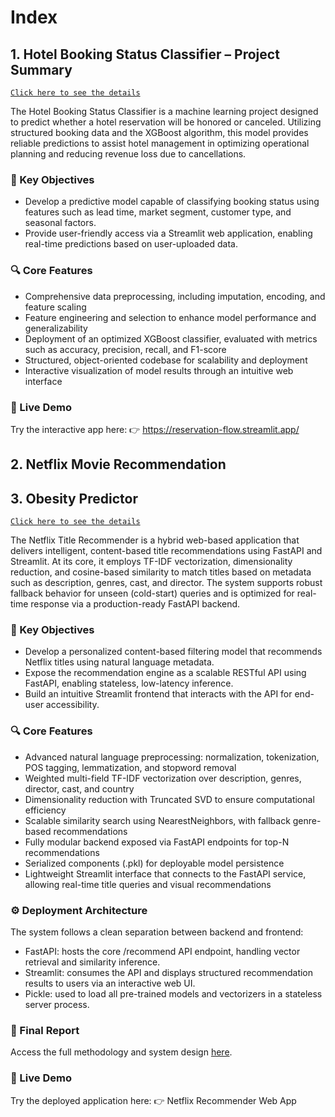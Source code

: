 # Index
## 1. Hotel Booking Status Classifier – Project Summary
[`Click here to see the details`](streamlit/hotel-booking-status-binary-classification)

The Hotel Booking Status Classifier is a machine learning project designed to predict whether a hotel reservation will be honored or canceled. Utilizing structured booking data and the XGBoost algorithm, this model provides reliable predictions to assist hotel management in optimizing operational planning and reducing revenue loss due to cancellations.

### 📌 Key Objectives
- Develop a predictive model capable of classifying booking status using features such as lead time, market segment, customer type, and seasonal factors.
- Provide user-friendly access via a Streamlit web application, enabling real-time predictions based on user-uploaded data.

### 🔍 Core Features
- Comprehensive data preprocessing, including imputation, encoding, and feature scaling
- Feature engineering and selection to enhance model performance and generalizability
- Deployment of an optimized XGBoost classifier, evaluated with metrics such as accuracy, precision, recall, and F1-score
- Structured, object-oriented codebase for scalability and deployment
- Interactive visualization of model results through an intuitive web interface

### 🚀 Live Demo
Try the interactive app here:
👉 https://reservation-flow.streamlit.app/

## 2. Netflix Movie Recommendation
## 3. Obesity Predictor
[`Click here to see the details`](streamlit/netflix-hybrid-recommender)

The Netflix Title Recommender is a hybrid web-based application that delivers intelligent, content-based title recommendations using FastAPI and Streamlit. At its core, it employs TF-IDF vectorization, dimensionality reduction, and cosine-based similarity to match titles based on metadata such as description, genres, cast, and director. The system supports robust fallback behavior for unseen (cold-start) queries and is optimized for real-time response via a production-ready FastAPI backend.

### 📌 Key Objectives
- Develop a personalized content-based filtering model that recommends Netflix titles using natural language metadata.
- Expose the recommendation engine as a scalable RESTful API using FastAPI, enabling stateless, low-latency inference.
- Build an intuitive Streamlit frontend that interacts with the API for end-user accessibility.

### 🔍 Core Features
- Advanced natural language preprocessing: normalization, tokenization, POS tagging, lemmatization, and stopword removal
- Weighted multi-field TF-IDF vectorization over description, genres, director, cast, and country
- Dimensionality reduction with Truncated SVD to ensure computational efficiency
- Scalable similarity search using NearestNeighbors, with fallback genre-based recommendations
- Fully modular backend exposed via FastAPI endpoints for top-N recommendations
- Serialized components (.pkl) for deployable model persistence
- Lightweight Streamlit interface that connects to the FastAPI service, allowing real-time title queries and visual recommendations

### ⚙️ Deployment Architecture
The system follows a clean separation between backend and frontend:
- FastAPI: hosts the core /recommend API endpoint, handling vector retrieval and similarity inference.
- Streamlit: consumes the API and displays structured recommendation results to users via an interactive web UI.
- Pickle: used to load all pre-trained models and vectorizers in a stateless server process.

### 📄 Final Report
Access the full methodology and system design [here](https://github.com/your-username/model-deployment/blob/main/streamlit/netflix-hybrid-recommender/final-report.pdf).

### 🚀 Live Demo
Try the deployed application here:
👉 Netflix Recommender Web App


